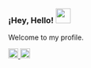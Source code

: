 ### ¡Hey, Hello! <img src="https://raw.githubusercontent.com/syedareehaquasar/syedareehaquasar/master/gifs/Hi.gif" width="30px"></a>
Welcome to my profile.

<p>
  <a href="https://twitter.com/abraham_calsin">
    <img src="https://abrahamcalsin.vercel.app/resources/social-media/fa-twitter.svg" width="20" alt="Follow me on Twitter" title="Follow me on Twitter">
  </a>
  <a href="https://github.com/sponsors/abrahamcalsin">
    <img src="https://abrahamcalsin.vercel.app/resources/social-media/fa-github.svg" width="20" alt="Sponsor abrahamcalsin on GitHub" title="Sponsor abrahamcalsin on GitHub">
  </a>
 </p>

